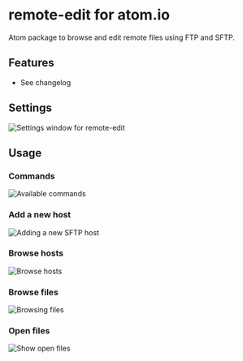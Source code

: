 # remote-edit for atom.io

Atom package to browse and edit remote files using FTP and SFTP.

## Features
* See changelog

## Settings
![Settings window for remote-edit](http://i.imgur.com/UdOg3YV.png)

## Usage
### Commands
![Available commands](http://i.imgur.com/c7zMNAS.png)

### Add a new host
![Adding a new SFTP host](http://i.imgur.com/CYdwUbn.png)

### Browse hosts
![Browse hosts](http://i.imgur.com/F69DTAm.png)

### Browse files
![Browsing files](http://i.imgur.com/ZFrHBIJ.png)

### Open files
![Show open files](http://i.imgur.com/EHu5Ct8.png)
